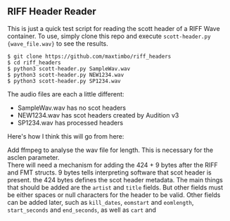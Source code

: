 ## RIFF Header Reader

This is just a quick test script for reading the scott header of a RIFF Wave container. To use, simply clone this repo and execute `scott-header.py {wave_file.wav}` to see the results.

```
$ git clone https://github.com/maxtimbo/riff_headers
$ cd riff_headers
$ python3 scott-header.py SampleWav.wav
$ python3 scott-header.py NEW1234.wav
$ python3 scott-header.py SP1234.wav
```

The audio files are each a little different:

- SampleWav.wav has no scot headers
- NEW1234.wav has scot headers created by Audition v3
- SP1234.wav has processed headers

Here's how I think this will go from here:

Add ffmpeg to analyse the wav file for length. This is necessary for the asclen parameter.  
There will need a mechanism for adding the 424 + 9 bytes after the RIFF and FMT structs. 9 bytes tells interpreting software that scot header is present. the 424 bytes defines the scot header metadata. The main things that should be added are the `artist` and `title` fields. But other fields must be either spaces or null characters for the header to be valid. Other fields can be added later, such as `kill_dates`, `eomstart` and `eomlength`, `start_seconds` and `end_seconds`, as well as `cart` and 
